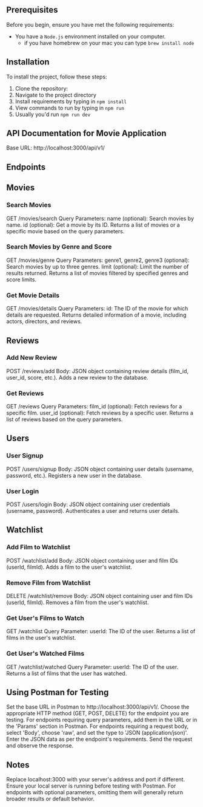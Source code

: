 ## Prerequisites

Before you begin, ensure you have met the following requirements:

-   You have a `Node.js` environment installed on your computer.
    -   if you have homebrew on your mac you can type `brew install node`

## Installation

To install the project, follow these steps:

1. Clone the repository:
2. Navigate to the project directory
3. Install requirements by typing in `npm install`
4. View commands to run by typing in `npm run`
5. Usually you'd run `npm run dev`

## API Documentation for Movie Application

Base URL: http://localhost:3000/api/v1/

## Endpoints

## Movies

### Search Movies

GET /movies/search
Query Parameters:
name (optional): Search movies by name.
id (optional): Get a movie by its ID.
Returns a list of movies or a specific movie based on the query parameters.

### Search Movies by Genre and Score

GET /movies/genre
Query Parameters:
genre1, genre2, genre3 (optional): Search movies by up to three genres.
limit (optional): Limit the number of results returned.
Returns a list of movies filtered by specified genres and score limits.

### Get Movie Details

GET /movies/details
Query Parameters:
id: The ID of the movie for which details are requested.
Returns detailed information of a movie, including actors, directors, and reviews.

## Reviews

### Add New Review

POST /reviews/add
Body: JSON object containing review details (film_id, user_id, score, etc.).
Adds a new review to the database.

### Get Reviews

GET /reviews
Query Parameters:
film_id (optional): Fetch reviews for a specific film.
user_id (optional): Fetch reviews by a specific user.
Returns a list of reviews based on the query parameters.

## Users

### User Signup

POST /users/signup
Body: JSON object containing user details (username, password, etc.).
Registers a new user in the database.

### User Login

POST /users/login
Body: JSON object containing user credentials (username, password).
Authenticates a user and returns user details.

## Watchlist

### Add Film to Watchlist

POST /watchlist/add
Body: JSON object containing user and film IDs (userId, filmId).
Adds a film to the user's watchlist.

### Remove Film from Watchlist

DELETE /watchlist/remove
Body: JSON object containing user and film IDs (userId, filmId).
Removes a film from the user's watchlist.

### Get User's Films to Watch

GET /watchlist
Query Parameter:
userId: The ID of the user.
Returns a list of films in the user's watchlist.

### Get User's Watched Films

GET /watchlist/watched
Query Parameter:
userId: The ID of the user.
Returns a list of films that the user has watched.

## Using Postman for Testing

Set the base URL in Postman to http://localhost:3000/api/v1/.
Choose the appropriate HTTP method (GET, POST, DELETE) for the endpoint you are testing.
For endpoints requiring query parameters, add them in the URL or in the 'Params' section in Postman.
For endpoints requiring a request body, select 'Body', choose 'raw', and set the type to 'JSON (application/json)'. Enter the JSON data as per the endpoint's requirements.
Send the request and observe the response.

## Notes

Replace localhost:3000 with your server's address and port if different.
Ensure your local server is running before testing with Postman.
For endpoints with optional parameters, omitting them will generally return broader results or default behavior.
